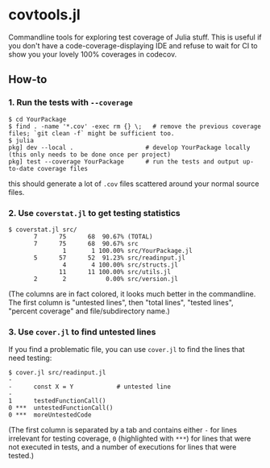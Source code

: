 # covtools.jl

Commandline tools for exploring test coverage of Julia stuff. This is useful if you don't have a code-coverage-displaying IDE and refuse to wait for CI to show you your lovely 100% coverages in codecov.

## How-to

### 1. Run the tests with `--coverage`

```
$ cd YourPackage
$ find . -name '*.cov' -exec rm {} \;   # remove the previous coverage files; `git clean -f` might be sufficient too.
$ julia
pkg] dev --local .                    # develop YourPackage locally (this only needs to be done once per project)
pkg] test --coverage YourPackage      # run the tests and output up-to-date coverage files
```

this should generate a lot of `.cov` files scattered around your normal source files.

### 2. Use `coverstat.jl` to get testing statistics
```
$ coverstat.jl src/
       7      75      68  90.67% (TOTAL)
       7      75      68  90.67% src
               1       1 100.00% src/YourPackage.jl
       5      57      52  91.23% src/readinput.jl
               4       4 100.00% src/structs.jl
              11      11 100.00% src/utils.jl
       2       2           0.00% src/version.jl
```
(The columns are in fact colored, it looks much better in the commandline. The first column is "untested lines", then "total lines", "tested lines", "percent coverage" and file/subdirectory name.)

### 3. Use `cover.jl` to find untested lines
If you find a problematic file, you can use `cover.jl` to find the lines that need testing:
```
$ cover.jl src/readinput.jl
-
-      const X = Y            # untested line
- 
1      testedFunctionCall()
0 ***  untestedFunctionCall()
0 ***  moreUntestedCode
```

(The first column is separated by a tab and contains either `-` for lines irrelevant for testing coverage, `0` (highlighted with `***`) for lines that were not executed in tests, and a number of executions for lines that were tested.)
